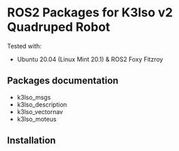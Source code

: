 # ROS2 Packages for K3lso v2 Quadruped Robot

Tested with:

* Ubuntu 20.04 (Linux Mint 20.1) & ROS2 Foxy Fitzroy

## Packages documentation

* k3lso_msgs
* k3lso_description
* k3lso_vectornav
* k3lso_moteus

## Installation



